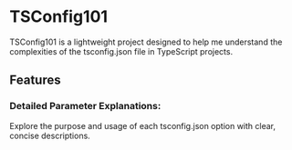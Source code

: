 # TSConfig101

TSConfig101 is a lightweight project designed to help me understand the complexities of the tsconfig.json file in TypeScript projects.

## Features

### Detailed Parameter Explanations:

Explore the purpose and usage of each tsconfig.json option with clear, concise descriptions.
